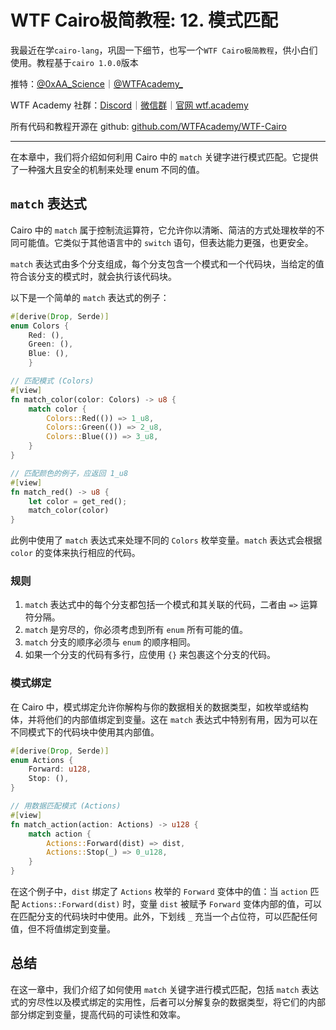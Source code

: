 # WTF Cairo极简教程: 12. 模式匹配

我最近在学`cairo-lang`，巩固一下细节，也写一个`WTF Cairo极简教程`，供小白们使用。教程基于`cairo 1.0.0`版本

推特：[@0xAA_Science](https://twitter.com/0xAA_Science)｜[@WTFAcademy_](https://twitter.com/WTFAcademy_)

WTF Academy 社群：[Discord](https://discord.wtf.academy)｜[微信群](https://docs.google.com/forms/d/e/1FAIpQLSe4KGT8Sh6sJ7hedQRuIYirOoZK_85miz3dw7vA1-YjodgJ-A/viewform?usp=sf_link)｜[官网 wtf.academy](https://wtf.academy)

所有代码和教程开源在 github: [github.com/WTFAcademy/WTF-Cairo](https://github.com/WTFAcademy/WTF-Cairo)

---

在本章中，我们将介绍如何利用 Cairo 中的 `match` 关键字进行模式匹配。它提供了一种强大且安全的机制来处理 enum 不同的值。

## `match` 表达式

Cairo 中的 `match` 属于控制流运算符，它允许你以清晰、简洁的方式处理枚举的不同可能值。它类似于其他语言中的 `switch` 语句，但表达能力更强，也更安全。

`match` 表达式由多个分支组成，每个分支包含一个模式和一个代码块，当给定的值符合该分支的模式时，就会执行该代码块。

以下是一个简单的 `match` 表达式的例子：

```rust
#[derive(Drop, Serde)]
enum Colors { 
    Red: (), 
    Green: (), 
    Blue: (), 
    }  

// 匹配模式 (Colors)
#[view]
fn match_color(color: Colors) -> u8 {
    match color {
        Colors::Red(()) => 1_u8,
        Colors::Green(()) => 2_u8,
        Colors::Blue(()) => 3_u8,
    }
}

// 匹配颜色的例子，应返回 1_u8
#[view]
fn match_red() -> u8 {
    let color = get_red();
    match_color(color)
}
```

此例中使用了 `match` 表达式来处理不同的 `Colors` 枚举变量。`match` 表达式会根据 `color` 的变体来执行相应的代码。

### 规则 

1. `match` 表达式中的每个分支都包括一个模式和其关联的代码，二者由 `=>` 运算符分隔。
2. `match` 是穷尽的，你必须考虑到所有 `enum` 所有可能的值。
3. `match` 分支的顺序必须与 `enum` 的顺序相同。
4. 如果一个分支的代码有多行，应使用 `{}` 来包裹这个分支的代码。

### 模式绑定

在 Cairo 中，模式绑定允许你解构与你的数据相关的数据类型，如枚举或结构体，并将他们的内部值绑定到变量。这在 `match` 表达式中特别有用，因为可以在不同模式下的代码块中使用其内部值。

```rust
#[derive(Drop, Serde)]
enum Actions { 
    Forward: u128, 
    Stop: (),
}

// 用数据匹配模式 (Actions)
#[view]
fn match_action(action: Actions) -> u128 {
    match action {
        Actions::Forward(dist) => dist,
        Actions::Stop(_) => 0_u128,
    }
}
```

在这个例子中，`dist` 绑定了 `Actions` 枚举的 `Forward` 变体中的值：当 `action` 匹配 `Actions::Forward(dist)` 时，变量 `dist` 被赋予 `Forward` 变体内部的值，可以在匹配分支的代码块时中使用。此外，下划线 `_` 充当一个占位符，可以匹配任何值，但不将值绑定到变量。

## 总结

在这一章中，我们介绍了如何使用 `match` 关键字进行模式匹配，包括 `match` 表达式的穷尽性以及模式绑定的实用性，后者可以分解复杂的数据类型，将它们的内部部分绑定到变量，提高代码的可读性和效率。